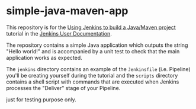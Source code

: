 # simple-java-maven-app

This repository is for the [Using Jenkins to build a Java/Maven project]( https://jenkins.io/doc/tutorials/using-jenkins-to-build-a-java-maven-project/)
tutorial in the [Jenkins User Documentation](https://jenkins.io/doc/).

The repository contains a simple Java application which outputs the string
"Hello world!" and is accompanied by a unit test to check that the main
application works as expected.

The `jenkins` directory contains an example of the `Jenkinsfile` (i.e. Pipeline)
you'll be creating yourself during the tutorial and the `scripts` directory
contains a shell script with commands that are executed when Jenkins processes
the "Deliver" stage of your Pipeline.

just for testing purpose only.
